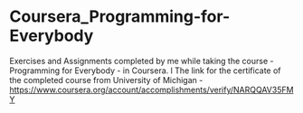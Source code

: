 # Coursera_Programming-for-Everybody
Exercises and Assignments completed by me while taking the course - Programming for Everybody - in Coursera.
l
The link for the certificate of the completed course from University of Michigan - https://www.coursera.org/account/accomplishments/verify/NARQQAV35FMY
